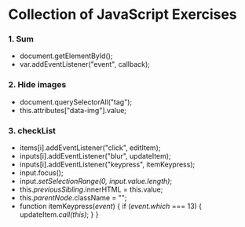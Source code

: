 # Collection of JavaScript Exercises

### 1. Sum

* document.getElementById();
* var.addEventListener("event", callback);

### 2. Hide images

* document.querySelectorAll("tag");
* this.attributes["data-img"].value;

### 3. checkList

* items[i].addEventListener("click", editItem);
* inputs[i].addEventListener("blur", updateItem);
* inputs[i].addEventListener("keypress", itemKeypress);
* input.focus();
* input.*setSelectionRange(0, input.value.length)*;
* this.*previousSibling*.innerHTML = this.value;
* this.*parentNode*.className = "";
* function itemKeypress(*event*) {
  if (*event.which* === 13) {
    updateItem.*call(this)*;
  }
}
